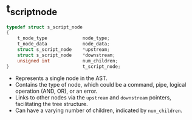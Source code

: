 # t<sub>scriptnode</sub>

``` c
typedef struct s_script_node
{
    t_node_type             node_type;
    t_node_data             node_data;
    struct s_script_node    *upstream;
    struct s_script_node    *downstream;
    unsigned int            num_children;
}                           t_script_node;
```

  - Represents a single node in the AST.
  - Contains the type of node, which could be a command, pipe, logical
    operation (AND, OR), or an error.
  - Links to other nodes via the `upstream` and `downstream` pointers,
    facilitating the tree structure.
  - Can have a varying number of children, indicated by `num_children`.
